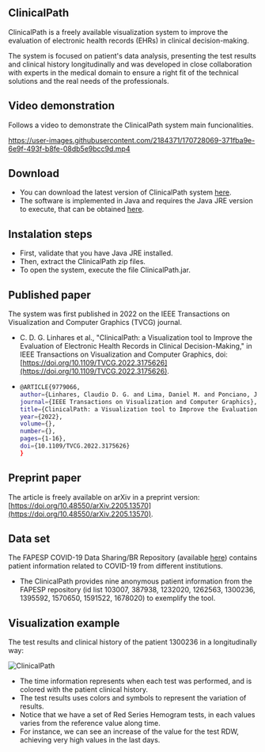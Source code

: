 ## ClinicalPath

ClinicalPath is a freely available visualization system to improve the evaluation of electronic health records (EHRs) in clinical decision-making. 

The system is focused on patient's data analysis, presenting the test results and clinical history longitudinally and was developed in close collaboration with experts in the medical domain to ensure a right fit of the technical solutions and the real needs of the professionals.

## Video demonstration

Follows a video to demonstrate the ClinicalPath system main funcionalities.

https://user-images.githubusercontent.com/2184371/170728069-371fba9e-6e9f-493f-b8fe-08db5e9bcc9d.mp4

## Download

* You can download the latest version of ClinicalPath system [here](https://github.com/claudiodgl/ClinicalPath/blob/main/ClinicalPath_v2.0.zip). 
* The software is implemented in Java and requires the Java JRE version to execute, that can be obtained [here](https://java.com/en/download).

## Instalation steps

* First, validate that you have Java JRE installed.
* Then, extract the ClinicalPath zip files.
* To open the system, execute the file ClinicalPath.jar.

## Published paper

The system was first published in 2022 on the IEEE Transactions on Visualization and Computer Graphics (TVCG) journal.

* C. D. G. Linhares et al., "ClinicalPath: a Visualization tool to Improve the Evaluation of Electronic Health Records in Clinical Decision-Making," in IEEE Transactions on Visualization and Computer Graphics, doi: [https://doi.org/10.1109/TVCG.2022.3175626](https://doi.org/10.1109/TVCG.2022.3175626).

* ```sh
  @ARTICLE{9779066,
  author={Linhares, Claudio D. G. and Lima, Daniel M. and Ponciano, Jean R. and Olivatto, Mauro M. and Gutierrez, Marco A. and Poco, Jorge and Traina, Caetano and Traina, Agma Juci Machado},
  journal={IEEE Transactions on Visualization and Computer Graphics}, 
  title={ClinicalPath: a Visualization tool to Improve the Evaluation of Electronic Health Records in Clinical Decision-Making}, 
  year={2022},
  volume={},
  number={},
  pages={1-16},
  doi={10.1109/TVCG.2022.3175626}
  }

## Preprint paper

The article is freely available on arXiv in a preprint version: [https://doi.org/10.48550/arXiv.2205.13570](https://doi.org/10.48550/arXiv.2205.13570).

## Data set

The FAPESP COVID-19 Data Sharing/BR Repository (available [here](https://repositoriodatasharingfapesp.uspdigital.usp.br)) contains patient information related to COVID-19 from different institutions.

* The ClinicalPath provides nine anonymous patient information from the FAPESP repository (id list 103007, 387938, 1232020, 1262563, 1300236, 1395592, 1570650, 1591522, 1678020) to exemplify the tool.



## Visualization example

The test results and clinical history of the patient 1300236 in a longitudinally way:

![ClinicalPath](https://user-images.githubusercontent.com/2184371/170779095-3a16e55e-1d9d-4486-b33a-8f2cb47af37d.PNG)

* The time information represents when each test was performed, and is colored with the patient clinical history.
* The test results uses colors and symbols to represent the variation of results.
* Notice that we have a set of Red Series Hemogram tests, in each values varies from the reference value along time. 
* For instance, we can see an increase of the value for the test RDW, achieving very high values in the last days.
